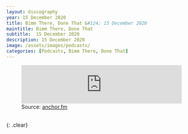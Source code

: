```yaml
---
layout: discography
year: 15 December 2020
title: Bimm There, Done That &#124; 15 December 2020
maintitle: Bimm There, Done That
subtitle:  15 December 2020
description: 15 December 2020
image: /assets/images/podcasts/
categories: [Podcasts, Bimm There, Done That]
---
```


<figure class="fig3">
<iframe src="https://anchor.fm/bimmmanchester/embed/episodes/Bimm-There--Done-That---Ep-2-Kojo-Osei-And-Sue-Quin-enr544/a-a44nsnn" height="102px" width="100%" frameborder="0" scrolling="no"></iframe>
<figcaption>
Source: <a class="external-links" href="https://anchor.fm/bimmmanchester/episodes/Bimm-There--Done-That---Ep-2-Kojo-Osei-And-Sue-Quin-enr544">anchor.fm</a>
</figcaption>
</figure>

<br />{: .clear}
